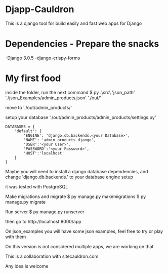 # Djapp-Cauldron
This is a django tool for build easily and fast web apps for Django

# Dependencies - Prepare the snacks 
-Django 3.0.5
-django-crispy-forms

# My first food
inside the folder, run the next command
$ py .\src\ 'json_path' './json_Examples/admin_products.json' './out/'

move to './out/admin_products/'

setup your database
'./out/admin_products/admin_products/settings.py'

    DATABASES = {
        'default': {
            'ENGINE': 'django.db.backends.<your Database>',
            'NAME': 'admin_products_django',
            'USER':'<your User>',
            'PASSWORD':'<your Password>',
            'HOST':'localhost'
        }
    }

Maybe you will need to install a django database dependencies, and change 'django.db.backends.<your Database>' to your database engine setup

it was tested with PostgreSQL


Make migrations and migrate
$ py manage.py makemigrations
$ py manage.py migrate

Run server
$ py manage.py runserver

then go to http://localhost:8000/app

On json_examples you will have some json examples, feel free to try or play with them 

On this version is not considered multiple apps, we are working on that

This is a collaboration with sitecauldron.com

Any idea is welcome